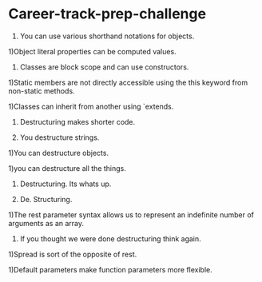 # Career-track-prep-challenge

1) You can use various shorthand notations for objects. 

1)Object literal properties can be computed values.

1) Classes are block scope and can use constructors.

1)Static members are not directly accessible using the this keyword from non-static methods.

1)Classes can inherit from another using `extends.

1) Destructuring makes shorter code.

1) You destructure strings.

1)You can destructure objects.

1)you can destructure all the things.

1) Destructuring. Its whats up.

1) De. Structuring. 

1)The rest parameter syntax allows us to represent an indefinite number of arguments as an array.

1) If you thought we were done destructuring think again.

1)Spread is sort of the opposite of rest.

1)Default parameters make function parameters more flexible.

